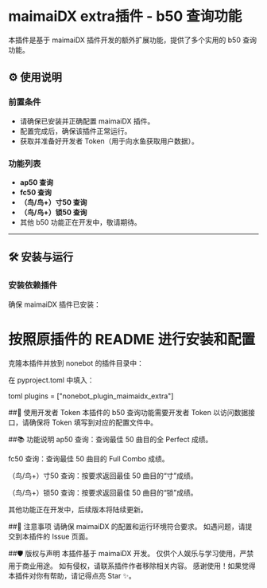 # maimaiDX extra插件 - b50 查询功能

本插件是基于 maimaiDX 插件开发的额外扩展功能，提供了多个实用的 b50 查询功能。

## ⚙️ 使用说明

### 前置条件

- 请确保已安装并正确配置 maimaiDX 插件。
- 配置完成后，确保该插件正常运行。
- 获取并准备好开发者 Token（用于向水鱼获取用户数据）。

### 功能列表

- **ap50 查询**
- **fc50 查询**
- **（鸟/鸟+）寸50 查询**
- **（鸟/鸟+）锁50 查询**
- 其他 b50 功能正在开发中，敬请期待。

---

## 🛠️ 安装与运行

### 安装依赖插件  
确保 maimaiDX 插件已安装：

# 按照原插件的 README 进行安装和配置
克隆本插件并放到 nonebot 的插件目录中：

在 pyproject.toml 中填入：

toml
plugins = ["nonebot_plugin_maimaidx_extra"]

##🚀 使用开发者 Token
本插件的 b50 查询功能需要开发者 Token 以访问数据接口，请确保将 Token 填写到对应的配置文件中。

##📚 功能说明
ap50 查询：查询最佳 50 曲目的全 Perfect 成绩。

fc50 查询：查询最佳 50 曲目的 Full Combo 成绩。

（鸟/鸟+）寸50 查询：按要求返回最佳 50 曲目的“寸”成绩。

（鸟/鸟+）锁50 查询：按要求返回最佳 50 曲目的“锁”成绩。

其他功能正在开发中，后续版本将陆续更新。


##📝 注意事项
请确保 maimaiDX 的配置和运行环境符合要求。
如遇问题，请提交到本插件的 Issue 页面。


##🛡️ 版权与声明
本插件基于 maimaiDX 开发。
仅供个人娱乐与学习使用，严禁用于商业用途。
如有侵权，请联系插件作者移除相关内容。
感谢使用！如果觉得本插件对你有帮助，请记得点亮 Star ✨。




